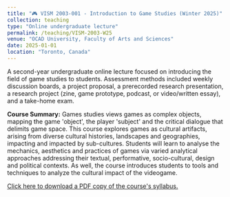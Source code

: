 ```yaml
---
title: "🎮 VISM 2003-001 - Introduction to Game Studies (Winter 2025)"
collection: teaching
type: "Online undergraduate lecture"
permalink: /teaching/VISM-2003-W25
venue: "OCAD University, Faculty of Arts and Sciences"
date: 2025-01-01
location: "Toronto, Canada"
---
```


A second-year undergraduate online lecture focused on introducing the field of game studies to students. Assessment methods included weekly discussion boards, a project proposal, a prerecorded research presentation, a research project (zine, game prototype, podcast, or video/written essay), and a take-home exam.

<b>Course Summary:</b> Games studies views games as complex objects, mapping the game 'object', the player 'subject' and the critical dialogue that delimits game space. This course explores games as cultural artifacts, arising from diverse cultural histories, landscapes and geographies, impacting and impacted by sub-cultures. Students will learn to analyse the mechanics, aesthetics and practices of games via varied analytical approaches addressing their textual, performative, socio-cultural, design and political contexts. As well, the course introduces students to tools and techniques to analyze the cultural impact of the videogame.

[Click here to download a PDF copy of the course's syllabus.](ARTH3999.pdf)
